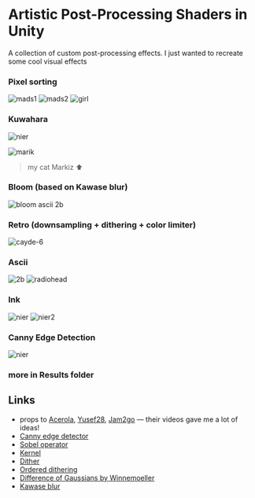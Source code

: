 ﻿# Artistic Post-Processing Shaders in Unity

A collection of custom post-processing effects. I just wanted to recreate some cool visual effects

### Pixel sorting
![mads1](Results/pixelsorting_dithering_mads.png)
![mads2](Results/ascii_pixelsorting_mads.png)
![girl](Results/pixelsort_gradientmap_girl.png)

### Kuwahara
![nier](Results/kuwahara_nier.png)

![marik](Results/kuwahara__Marik.png)
> my cat Markiz ⬆️

### Bloom (based on Kawase blur)
![bloom ascii 2b](Results/bloom_ascii_2b.png)

### Retro (downsampling + dithering + color limiter)
![cayde-6](Results/retro_cayde6.png)

### Ascii
![2b](Results/ascii_2b.png)
![radiohead](Results/ascii_radiohead.png)

### Ink
![nier](Results/ink_nier.png)
![nier2](Results/ink_nier2.png)

### Canny Edge Detection
![nier](Results/ed_nier.png)

### more in Results folder

## Links
- props to [Acerola](https://www.youtube.com/@Acerola_t), [Yusef28](https://www.youtube.com/@Yusef28), [Jam2go](https://www.youtube.com/@Jam2go/videos) — their videos gave me a lot of ideas!
- [Canny edge detector](https://en.wikipedia.org/wiki/Canny_edge_detector)
- [Sobel operator](https://en.wikipedia.org/wiki/Sobel_operator)
- [Kernel](https://en.wikipedia.org/wiki/Kernel_(image_processing))
- [Dither](https://en.wikipedia.org/wiki/Dither)
- [Ordered dithering](https://en.wikipedia.org/wiki/Ordered_dithering)
- [Difference of Gaussians by Winnemoeller](https://users.cs.northwestern.edu/~sco590/winnemoeller-cag2012.pdf)
- [Kawase blur](https://github.com/tomc128/urp-kawase-blur)
